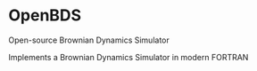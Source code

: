 # OpenBDS
Open-source Brownian Dynamics Simulator

Implements a Brownian Dynamics Simulator in modern FORTRAN

